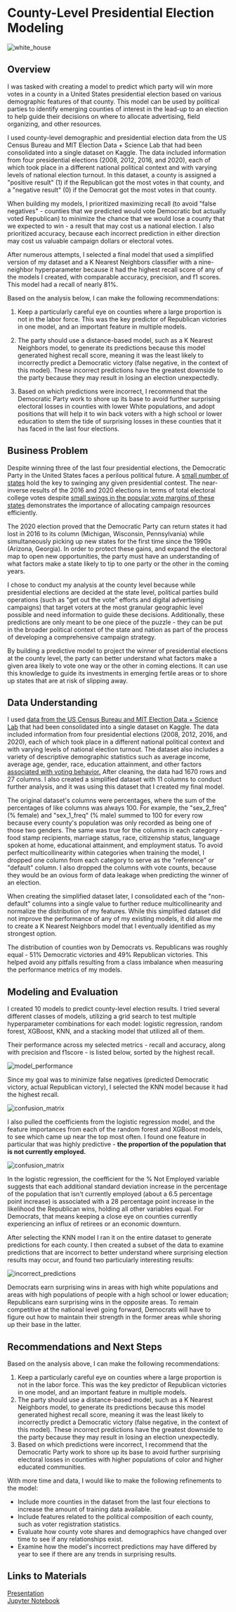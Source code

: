 # County-Level Presidential Election Modeling

![white_house](images/White_House_Washington.jpeg)

## Overview

I was tasked with creating a model to predict which party will win more votes in a county in a United States presidential election based on various demographic features of that county. This model can be used by political parties to identify emerging counties of interest in the lead-up to an election to help guide their decisions on where to allocate advertising, field organizing, and other resources.

I used county-level demographic and presidential election data from the US Census Bureau and MIT Election Data + Science Lab that had been consolidated into a single dataset on Kaggle. The data included information from four presidential elections (2008, 2012, 2016, and 2020), each of which took place in a different national political context and with varying levels of national election turnout. In this dataset, a county is assigned a "positive result" (1) if the Republican got the most votes in that county, and a "negative result" (0) if the Democrat got the most votes in that county.

When building my models, I prioritized maximizing recall (to avoid "false negatives" - counties that we predicted would vote Democratic but actually voted Republican) to minimize the chance that we would lose a county that we expected to win - a result that may cost us a national election. I also prioritized accuracy, because each incorrect prediction in either direction may cost us valuable campaign dollars or electoral votes.

After numerous attempts, I selected a final model that used a simplified version of my dataset and a K Nearest Neighbors classifier with a nine-neighbor hyperparameter because it had the highest recall score of any of the models I created, with comparable accuracy, precision, and f1 scores. This model had a recall of nearly 81%.

Based on the analysis below, I can make the following recommendations:

1. Keep a particularly careful eye on counties where a large proportion is not in the labor force. This was the key predictor of Republican victories in one model, and an important feature in multiple models.

2. The party should use a distance-based model, such as a K Nearest Neighbors model, to generate its predictions because this model generated highest recall score, meaning it was the least likely to incorrectly predict a Democratic victory (false negative, in the context of this model). These incorrect predictions have the greatest downside to the party because they may result in losing an election unexpectedly.

3. Based on which predictions were incorrect, I recommend that the Democratic Party work to shore up its base to avoid further surprising electoral losses in counties with lower White populations, and adopt positions that will help it to win back voters with a high school or lower education to stem the tide of surprising losses in these counties that it has faced in the last four elections.

## Business Problem

Despite winning three of the last four presidential elections, the Democratic Party in the United States faces a perilous political future. A [small number of states](https://www.cnn.com/2022/11/22/politics/2022-preview-2024-presidential-election/index.html) hold the key to swinging any given presidential contest. The near-inverse results of the 2016 and 2020 elections in terms of total electoral college votes despite [small swings in the popular vote margins of these states](https://www.washingtonpost.com/elections/election-results/president-2020/) demonstrates the importance of allocating campaign resources efficiently.

The 2020 election proved that the Democratic Party can return states it had lost in 2016 to its column (Michigan, Wisconsin, Pennsylvania) while simultaneously picking up new states for the first time since the 1990s (Arizona, Georgia). In order to protect these gains, and expand the electoral map to open new opportunities, the party must have an understanding of what factors make a state likely to tip to one party or the other in the coming years.

I chose to conduct my analysis at the county level because while presidential elections are decided at the state level, political parties build operations (such as "get out the vote" efforts and digital advertising campaigns) that target voters at the most granular geographic level possible and need information to guide these decisions. Additionally, these predictions are only meant to be one piece of the puzzle - they can be put in the broader political context of the state and nation as part of the process of developing a comprehensive campaign strategy. 

By building a predictive model to project the winner of presidential elections at the county level, the party can better understand what factors make a given area likely to vote one way or the other in coming elections. It can use this knowledge to guide its investments in emerging fertile areas or to shore up states that are at risk of slipping away.

## Data Understanding

I used [data from the US Census Bureau and MIT Election Data + Science Lab](https://www.kaggle.com/datasets/minhbtnguyen/us-census-for-election-predictions-20002020) that had been consolidated into a single dataset on Kaggle. The data included information from four presidential elections (2008, 2012, 2016, and 2020), each of which took place in a different national political context and with varying levels of national election turnout. The dataset also includes a variety of descriptive demographic statistics such as average income, average age, gender, race, education attainment, and other factors [associated with voting behavior.](https://www.icpsr.umich.edu/web/pages/instructors/setups/voting.html) After cleaning, the data had 1670 rows and 27 columns. I also created a simplified dataset with 11 columns to conduct further analysis, and it was using this dataset that I created my final model.

The original dataset's columns were percentages, where the sum of the percentages of like columns was always 100. For example, the "sex_2_freq" (% female) and "sex_1_freq" (% male) summed to 100 for every row because every county's population was only recorded as being one of those two genders. The same was true for the columns in each category - food stamp recipients, marriage status, race, citizenship status, language spoken at home, educational attainment, and employment status. To avoid perfect multicollinearity within categories when training the model, I dropped one column from each category to serve as the "reference" or "default" column. I also dropped the columns with vote counts, because they would be an ovious form of data leakage when predicting the winner of an election.

When creating the simplified dataset later, I consolidated each of the "non-default" columns into a single value to further reduce multicollinearity and normalize the distribution of my features. While this simplified dataset did not improve the performance of any of my existing models, it did allow me to create a K Nearest Neighbors model that I eventually identified as my strongest option.

The distribution of counties won by Democrats vs. Republicans was roughly equal - 51% Democratic victories and 49% Republican victories. This helped avoid any pitfalls resulting from a class imbalance when measuring the performance metrics of my models.

## Modeling and Evaluation
I created 10 models to predict county-level election results. I tried several different classes of models, utilizing a grid search to test multiple hyperparameter combinations for each model: logistic regression, random forest, XGBoost, KNN, and a stacking model that utilized all of them.

Their performance across my selected metrics - recall and accuracy, along with precision and f1score - is listed below, sorted by the highest recall.

![model_performance](images/model_performance_table.png)

Since my goal was to minimize false negatives (predicted Democratic victory, actual Republican victory), I selected the KNN model because it had the highest recall.

![confusion_matrix](images/confusion_matrix.png)

I also pulled the coefficients from the logistic regression model, and the feature importances from each of the random forest and XGBoost models, to see which came up near the top most often. I found one feature in particular that was highly predictive - **the proportion of the population that is not currently employed.**

![confusion_matrix](images/xgboost_featureimportance.png)

In the logistic regression, the coefficient for the % Not Employed variable suggests that each additional standard deviation increase in the percentage of the population that isn't currently employed (about a 6.5 percentage point increase) is associated with a 28 percentage point increase in the likelihood the Republican wins, holding all other variables equal. For Democrats, that means keeping a close eye on counties currently experiencing an influx of retirees or an economic downturn.

After selecting the KNN model I ran it on the entire dataset to generate predictions for each county. I then created a subset of the data to examine predictions that are incorrect to better understand where surprising election results may occur, and found two particularly interesting results:

![incorrect_predictions](images/surprising_results.png)

Democrats earn surprising wins in areas with high white populations and areas with high populations of people with a high school or lower education; Republicans earn surprising wins in the opposite areas. To remain competitive at the national level going forward, Democrats will have to figure out how to maintain their strength in the former areas while shoring up their base in the latter.

## Recommendations and Next Steps
Based on the analysis above, I can make the following recommendations:
1. Keep a particularly careful eye on counties where a large proportion is not in the labor force. This was the key predictor of Republican victories in one model, and an important feature in multiple models.
2. The party should use a distance-based model, such as a K Nearest Neighbors model, to generate its predictions because this model generated highest recall score, meaning it was the least likely to incorrectly predict a Democratic victory (false negative, in the context of this model). These incorrect predictions have the greatest downside to the party because they may result in losing an election unexpectedly.
3. Based on which predictions were incorrect, I recommend that the Democratic Party work to shore up its base to avoid further surprising electoral losses in counties with higher populations of color and higher educated communities.

With more time and data, I would like to make the following refinements to the model:
- Include more counties in the dataset from the last four elections to increase the amount of training data available.
- Include features related to the political composition of each county, such as voter registration statistics.
- Evaluate how county vote shares and demographics have changed over time to see if any relationships exist.
- Examine how the model's incorrect predictions may have differed by year to see if there are any trends in surprising results.

## Links to Materials
[Presentation](County_Level_Presidential_Predictions.pdf)  
[Jupyter Notebook](County_Pres_Election_Modeling.ipynb)